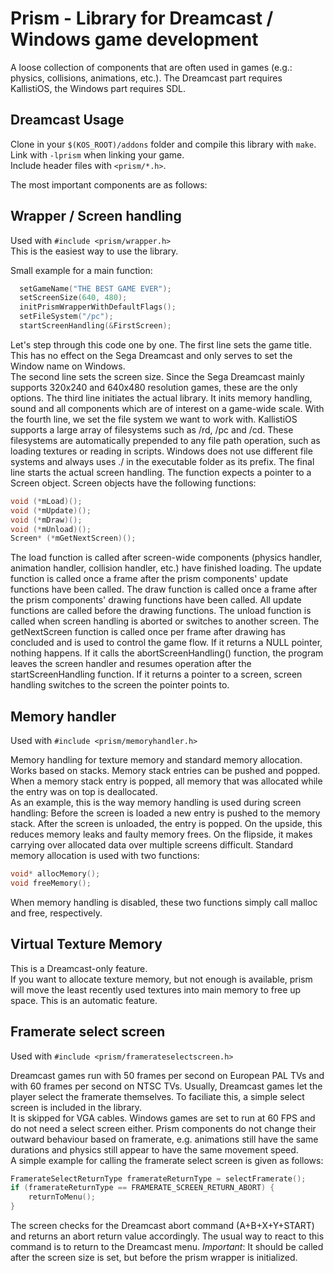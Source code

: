 # Prism - Library for Dreamcast / Windows game development

A loose collection of components that are often used in games (e.g.: physics, collisions, animations, etc.). The Dreamcast part requires KallistiOS, the Windows part requires SDL.  
  
## Dreamcast Usage
Clone in your `$(KOS_ROOT)/addons` folder and compile this library with `make`.  
Link with `-lprism` when linking your game.  
Include header files with `<prism/*.h>`.  
  
The most important components are as follows:
  
## Wrapper / Screen handling
Used with `#include <prism/wrapper.h>`  
This is the easiest way to use the library. 
  
Small example for a main function:
```C
  setGameName("THE BEST GAME EVER");
  setScreenSize(640, 480);
  initPrismWrapperWithDefaultFlags();
  setFileSystem("/pc");
  startScreenHandling(&FirstScreen);
```

Let's step through this code one by one. The first line sets the game title. This has no effect on the Sega Dreamcast and only serves to set the Window name on Windows.  
The second line sets the screen size. Since the Sega Dreamcast mainly supports 320x240 and 640x480 resolution games, these are the only options.
The third line initiates the actual library. It inits memory handling, sound and all components which are of interest on a game-wide scale.
With the fourth line, we set the file system we want to work with. KallistiOS supports a large array of filesystems such as /rd, /pc and /cd. These filesystems are automatically prepended to any file path operation, such as loading textures or reading in scripts. Windows does not use different file systems and always uses ./ in the executable folder as its prefix.
The final line starts the actual screen handling. The function expects a pointer to a Screen object. Screen objects have the following functions:
```C
void (*mLoad)();
void (*mUpdate)();
void (*mDraw)();
void (*mUnload)();
Screen* (*mGetNextScreen)();
```

The load function is called after screen-wide components (physics handler, animation handler, collision handler, etc.) have finished loading. 
The update function is called once a frame after the prism components' update functions have been called.
The draw function is called once a frame after the prism components' drawing functions have been called. All update functions are called before the drawing functions.
The unload function is called when screen handling is aborted or switches to another screen.
The getNextScreen function is called once per frame after drawing has concluded and is used to control the game flow. If it returns a NULL pointer, nothing happens. If it calls the abortScreenHandling() function, the program leaves the screen handler and resumes operation after the startScreenHandling function. If it returns a pointer to a screen, screen handling switches to the screen the pointer points to.  
  
## Memory handler
Used with `#include <prism/memoryhandler.h>`  
  
Memory handling for texture memory and standard memory allocation. Works based on stacks. Memory stack entries can be pushed and popped. When a memory stack entry is popped, all memory that was allocated while the entry was on top is deallocated.  
As an example, this is the way memory handling is used during screen handling: Before the screen is loaded a new entry is pushed to the memory stack. After the screen is unloaded, the entry is popped. On the upside, this reduces memory leaks and faulty memory frees. On the flipside, it makes carrying over allocated data over multiple screens difficult. 
Standard memory allocation is used with two functions:
```C
void* allocMemory();
void freeMemory();
```
When memory handling is disabled, these two functions simply call malloc and free, respectively.

## Virtual Texture Memory
This is a Dreamcast-only feature.  
If you want to allocate texture memory, but not enough is available, prism will move the least recently used textures into main memory to free up space. This is an automatic feature.

## Framerate select screen
Used with `#include <prism/framerateselectscreen.h>`

Dreamcast games run with 50 frames per second on European PAL TVs and with 60 frames per second on NTSC TVs. Usually, Dreamcast games let the player select the framerate themselves. To faciliate this, a simple select screen is included in the library.  
It is skipped for VGA cables. Windows games are set to run at 60 FPS and do not need a select screen either. Prism components do not change their outward behaviour based on framerate, e.g. animations still have the same durations and physics still appear to have the same movement speed.  
A simple example for calling the framerate select screen is given as follows:

```C
FramerateSelectReturnType framerateReturnType = selectFramerate();
if (framerateReturnType == FRAMERATE_SCREEN_RETURN_ABORT) {
	returnToMenu();
}
```
The screen checks for the Dreamcast abort command (A+B+X+Y+START) and returns an abort return value accordingly. The usual way to react to this command is to return to the Dreamcast menu.
_Important_: It should be called after the screen size is set, but before the prism wrapper is initialized.
